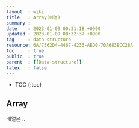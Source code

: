 ```yaml
---
layout  : wiki
title   : Array(배열)
summary : 
date    : 2023-01-09 00:31:18 +0900
updated : 2023-01-09 00:32:37 +0900
tag     : data-structure
resource: 6A/7562D4-4467-4233-AED0-70A683ECC28A
toc     : true
public  : true
parent  : [[Data-structure]]
latex   : false
---
```

* TOC
{:toc}

## Array
배열은 ..

